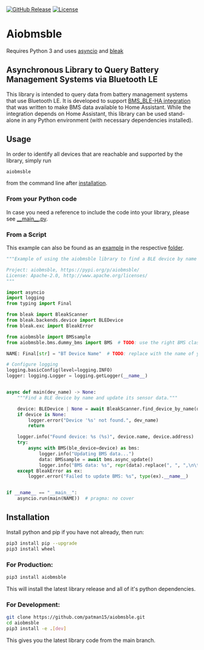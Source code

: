 [![GitHub Release][releases-shield]](https://pypi.org/p/aiobmsble/)
[![License][license-shield]](LICENSE)

# Aiobmsble
Requires Python 3 and uses [asyncio](https://pypi.org/project/asyncio/) and [bleak](https://pypi.org/project/bleak/)

## Asynchronous Library to Query Battery Management Systems via Bluetooth LE
This library is intended to query data from battery management systems that use Bluetooth LE. It is developed to support [BMS_BLE-HA integration](https://github.com/patman15/BMS_BLE-HA/) that was written to make BMS data available to Home Assistant. While the integration depends on Home Assistant, this library can be used stand-alone in any Python environment (with necessary dependencies installed).

## Usage
In order to identify all devices that are reachable and supported by the library, simply run
```bash
aiobmsble
```
from the command line after [installation](#installation). 

### From your Python code
In case you need a reference to include the code into your library, please see [\_\_main\_\_.py](/aiobmsble/__main__.py).

### From a Script
This example can also be found as an [example](/examples/minimal.py) in the respective [folder](/main/examples).
```python
"""Example of using the aiobmsble library to find a BLE device by name and print its sensor data.

Project: aiobmsble, https://pypi.org/p/aiobmsble/
License: Apache-2.0, http://www.apache.org/licenses/
"""

import asyncio
import logging
from typing import Final

from bleak import BleakScanner
from bleak.backends.device import BLEDevice
from bleak.exc import BleakError

from aiobmsble import BMSsample
from aiobmsble.bms.dummy_bms import BMS  # TODO: use the right BMS class for your device

NAME: Final[str] = "BT Device Name"  # TODO: replace with the name of your BLE device

# Configure logging
logging.basicConfig(level=logging.INFO)
logger: logging.Logger = logging.getLogger(__name__)


async def main(dev_name) -> None:
    """Find a BLE device by name and update its sensor data."""

    device: BLEDevice | None = await BleakScanner.find_device_by_name(dev_name)
    if device is None:
        logger.error("Device '%s' not found.", dev_name)
        return

    logger.info("Found device: %s (%s)", device.name, device.address)
    try:
        async with BMS(ble_device=device) as bms:
            logger.info("Updating BMS data...")
            data: BMSsample = await bms.async_update()
            logger.info("BMS data: %s", repr(data).replace(", ", ",\n\t"))
    except BleakError as ex:
        logger.error("Failed to update BMS: %s", type(ex).__name__)


if __name__ == "__main__":
    asyncio.run(main(NAME))  # pragma: no cover
```

## Installation
Install python and pip if you have not already, then run:
```bash
pip3 install pip --upgrade
pip3 install wheel
```

### For Production:

```bash
pip3 install aiobmsble
```
This will install the latest library release and all of it's python dependencies.

### For Development:
```bash
git clone https://github.com/patman15/aiobmsble.git
cd aiobmsble
pip3 install -e .[dev]
```
This gives you the latest library code from the main branch.

[license-shield]: https://img.shields.io/github/license/patman15/aiobmsble?style=for-the-badge&cacheSeconds=86400
[releases-shield]: https://img.shields.io/pypi/v/aiobmsble?style=for-the-badge
